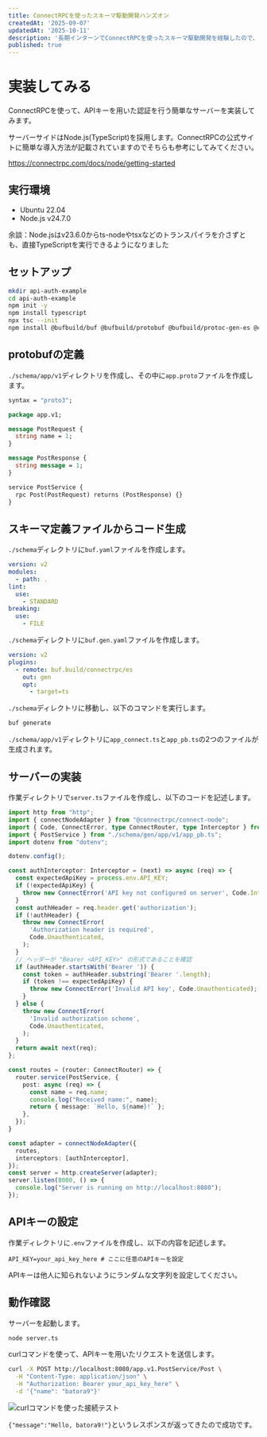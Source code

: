 ```yaml
---
title: ConnectRPCを使ったスキーマ駆動開発ハンズオン
createdAt: '2025-09-07'
updatedAt: '2025-10-11'
description: '長期インターンでConnectRPCを使ったスキーマ駆動開発を経験したので、備忘録がてら記事にまとめてみました。'
published: true
---
```


# 実装してみる

ConnectRPCを使って、APIキーを用いた認証を行う簡単なサーバーを実装してみます。

サーバーサイドはNode.js(TypeScript)を採用します。ConnectRPCの公式サイトに簡単な導入方法が記載されていますのでそちらも参考にしてみてください。

https://connectrpc.com/docs/node/getting-started

## 実行環境

- Ubuntu 22.04
- Node.js v24.7.0

余談：Node.jsはv23.6.0からts-nodeやtsxなどのトランスパイラを介さずとも、直接TypeScriptを実行できるようになりました

## セットアップ

```bash
mkdir api-auth-example
cd api-auth-example
npm init -y
npm install typescript
npx tsc --init
npm install @bufbuild/buf @bufbuild/protobuf @bufbuild/protoc-gen-es @connectrpc/connect
```

## protobufの定義

`./schema/app/v1`ディレクトリを作成し、その中に`app.proto`ファイルを作成します。

```protobuf
syntax = "proto3";

package app.v1;

message PostRequest {
  string name = 1;
}

message PostResponse {
  string message = 1;
}

service PostService {
  rpc Post(PostRequest) returns (PostResponse) {}
}
```

## スキーマ定義ファイルからコード生成

`./schema`ディレクトリに`buf.yaml`ファイルを作成します。

```yaml
version: v2
modules:
  - path: .
lint:
  use:
    - STANDARD
breaking:
  use:
    - FILE
```

`./schema`ディレクトリに`buf.gen.yaml`ファイルを作成します。

```yaml
version: v2
plugins:
  - remote: buf.build/connectrpc/es
    out: gen
    opt:
      - target=ts
```

`./schema`ディレクトリに移動し、以下のコマンドを実行します。

```bash
buf generate
```

`./schema/app/v1`ディレクトリに`app_connect.ts`と`app_pb.ts`の2つのファイルが生成されます。

## サーバーの実装

作業ディレクトリで`server.ts`ファイルを作成し、以下のコードを記述します。

```typescript
import http from "http";
import { connectNodeAdapter } from "@connectrpc/connect-node";
import { Code, ConnectError, type ConnectRouter, type Interceptor } from "@connectrpc/connect";
import { PostService } from "./schema/gen/app/v1/app_pb.ts";
import dotenv from "dotenv";

dotenv.config();

const authInterceptor: Interceptor = (next) => async (req) => {
  const expectedApiKey = process.env.API_KEY;
  if (!expectedApiKey) {
    throw new ConnectError('API key not configured on server', Code.Internal);
  }
  const authHeader = req.header.get('authorization');
  if (!authHeader) {
    throw new ConnectError(
      'Authorization header is required',
      Code.Unauthenticated,
    );
  }
  // ヘッダーが "Bearer <API_KEY>" の形式であることを確認
  if (authHeader.startsWith('Bearer ')) {
    const token = authHeader.substring('Bearer '.length);
    if (token !== expectedApiKey) {
      throw new ConnectError('Invalid API key', Code.Unauthenticated);
    }
  } else {
    throw new ConnectError(
      'Invalid authorization scheme',
      Code.Unauthenticated,
    );
  }
  return await next(req);
};

const routes = (router: ConnectRouter) => {
  router.service(PostService, {
    post: async (req) => {
      const name = req.name;
      console.log("Received name:", name);
      return { message: `Hello, ${name}!` };
    },
  });
}

const adapter = connectNodeAdapter({
  routes,
  interceptors: [authInterceptor],
});
const server = http.createServer(adapter);
server.listen(8080, () => {
  console.log("Server is running on http://localhost:8080");
});
```

## APIキーの設定

作業ディレクトリに`.env`ファイルを作成し、以下の内容を記述します。

```plaintext
API_KEY=your_api_key_here # ここに任意のAPIキーを設定
```

APIキーは他人に知られないようにランダムな文字列を設定してください。

## 動作確認

サーバーを起動します。

```bash
node server.ts
```

curlコマンドを使って、APIキーを用いたリクエストを送信します。

```bash
curl -X POST http://localhost:8080/app.v1.PostService/Post \
  -H "Content-Type: application/json" \
  -H "Authorization: Bearer your_api_key_here" \
  -d '{"name": "batora9"}'
```

![curlコマンドを使った接続テスト](/images/connectrpc-intro/connect-test.png)

`{"message":"Hello, batora9!"}`というレスポンスが返ってきたので成功です。
